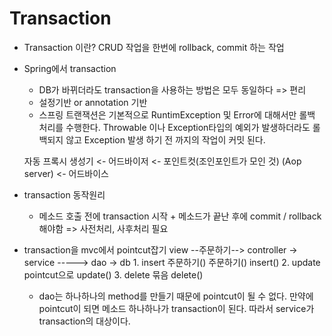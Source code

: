 # Transaction

* Transaction 이란?
    CRUD 작업을 한번에 rollback, commit 하는 작업

* Spring에서 transaction
  - DB가 바뀌더라도 transaction을 사용하는 방법은 모두 동일하다 => 편리
  - 설정기반 or annotation 기반
  - 스프링 트랜잭션은 기본적으로 RuntimException  및 Error에 대해서만 롤백 처리를 수행한다. 
    Throwable 이나 Exception타입의 예외가 발생하더라도 롤백되지 않고 Exception 발생 하기 전 까지의 작업이 커밋 된다.

  
  자동 프록시 생성기 <- 어드바이저 <- 포인트컷(조인포인트가 모인 것)
   (Aop server)
                                 <-  어드바이스

* transaction 동작원리
  - 메소드 호출 전에 transaction 시작 + 메소드가 끝난 후에 commit / rollback 해야함 => 사전처리, 사후처리 필요
  
* transaction을 mvc에서 pointcut잡기
   view --주문하기--> controller -> service -----> dao -> db
         1. insert    주문하기()    주문하기()     insert()
         2. update                  pointcut으로  update()
         3. delete                     묶음       delete()

  - dao는 하나하나의 method를 만들기 때문에 pointcut이 될 수 없다. 
    만약에 pointcut이 되면 메소드 하나하나가 transaction이 된다.
    따라서 service가 transaction의 대상이다.